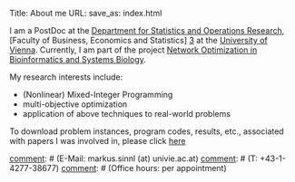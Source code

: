 Title: About me
URL:
save_as: index.html

I am a PostDoc at the [Department for Statistics and Operations Research][2], [Faculty of Business, Economics and Statistics] [3] at the [University of Vienna][2].
Currently, I am part of the project [Network Optimization in Bioinformatics and Systems Biology][1].

My research interests include:

* (Nonlinear) Mixed-Integer Programming
* multi-objective optimization
* application of above techniques to real-world problems

To download problem instances, program codes, results, etc., associated with papers I was involved in, please click [here][5] 

[comment]: <> (I am located at)
[comment]: # (Floor: 4)
[comment]: # (Room: 343 Oskar-Morgenstern Platz 1 1090 Wien, Austria) 
[comment]: # (E-Mail: markus.sinnl (at) univie.ac.at)
[comment]: # (T: +43-1-4277-38677) 
[comment]: # (Office hours: per appointment)

[1]: https://pf.fwf.ac.at/de/wissenschaft-konkret/project-finder?search[what]=Netzwerkoptimierung+in+Bioinformatik+und+Systembiologie
[2]: http://isor.univie.ac.at
[3]: http://wirtschaftswissenschaften.univie.ac.at
[4]: http://www.univie.ac.at
[5]: pages/instancescodes.html
